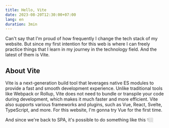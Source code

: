 ```yaml
---
title: Hello, Vite
date: 2023-08-20T12:30:00+07:00
lang: en
duration: 3min
---
```


Can't say that I'm proud of how frequently I change the tech stack of my website. But since my first intention for this web is where I can freely practice things that I learn in my journey in the technology field. And the latest of them is Vite.

## About Vite

Vite is a next-generation build tool that leverages native ES modules to provide a fast and smooth development experience. Unlike traditional tools like Webpack or Rollup, Vite does not need to bundle or transpile your code during development, which makes it much faster and more efficient. Vite also supports various frameworks and plugins, such as Vue, React, Svelte, TypeScript, and more. For this website, I'm gonna try Vue for the first time.

And since we're back to SPA, it's possible to do something like this 👇🏼

<div class="text-center">
  <ToggleTheme class="text-2xl pb-2 pt-1"/>
</div>
